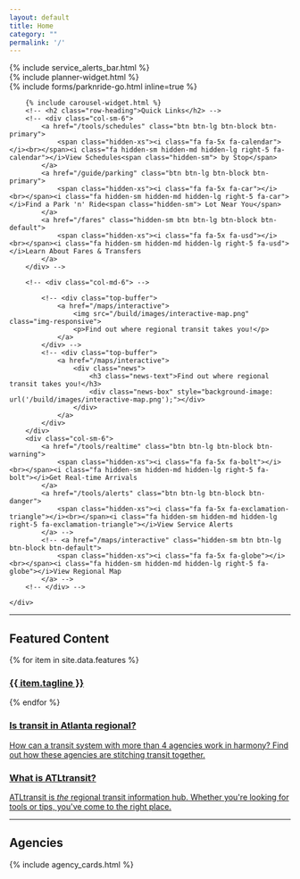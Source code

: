 ```yaml
---
layout: default
title: Home
category: ""
permalink: '/'
---
```

<div class="home-container">
<!-- <div class="bg" style="background-image: url('/assets/source_images/marta_train_blur_2.jpg'); width:100%;background-repeat:no-repeat; background-size:contain;"> -->
<div class="container-fluid site-container">
<div class="row">
<div class="col-md-12">
{% include service_alerts_bar.html %}

<div class="row">
	<div class="col-xs-12 col-sm-5 col-md-4">
		<div class="row">
			<div class="col-xs-12 planner-widget">
				<div class="well wellington">
					{% include planner-widget.html %}
				</div>
				{% include forms/parknride-go.html inline=true %}
			</div>
			<!-- <div class="col-xs-12 hidden-sm hidden-xs">
				<div class="list-group">
					<a class="list-group-item" href="#"><strong>90 Elizabeth St NE</strong> to <strong>40 Courtland...</strong><span class="glyphicon glyphicon-chevron-right pull-right" aria-hidden="true"></span></a>
					<a class="list-group-item" href="#"><strong>Georgia Dome</strong> to <strong>Midtown, Atlanta...</strong><span class="glyphicon glyphicon-chevron-right pull-right" aria-hidden="true"></span></a>
				</div>
			</div> -->
		</div>
	</div>
	<div class="col-sm-7 col-md-8 col-xs-12">

		{% include carousel-widget.html %}
		<!-- <h2 class="row-heading">Quick Links</h2> -->
		<!-- <div class="col-sm-6">
			<a href="/tools/schedules" class="btn btn-lg btn-block btn-primary">
				<span class="hidden-xs"><i class="fa fa-5x fa-calendar"></i><br></span><i class="fa hidden-sm hidden-md hidden-lg right-5 fa-calendar"></i>View Schedules<span class="hidden-sm"> by Stop</span>
			</a>
			<a href="/guide/parking" class="btn btn-lg btn-block btn-primary">
				<span class="hidden-xs"><i class="fa fa-5x fa-car"></i><br></span><i class="fa hidden-sm hidden-md hidden-lg right-5 fa-car"></i>Find a Park 'n' Ride<span class="hidden-sm"> Lot Near You</span>
			</a>
			<a href="/fares" class="hidden-sm btn btn-lg btn-block btn-default">
				<span class="hidden-xs"><i class="fa fa-5x fa-usd"></i><br></span><i class="fa hidden-sm hidden-md hidden-lg right-5 fa-usd"></i>Learn About Fares & Transfers
			</a>
		</div> -->
		
		<!-- <div class="col-md-6"> -->
			
			<!-- <div class="top-buffer">
				<a href="/maps/interactive">
					<img src="/build/images/interactive-map.png" class="img-responsive">
					<p>Find out where regional transit takes you!</p>
				</a>
			</div> -->
			<!-- <div class="top-buffer">
				<a href="/maps/interactive">
					<div class="news">
						<h3 class="news-text">Find out where regional transit takes you!</h3>
						<div class="news-box" style="background-image: url('/build/images/interactive-map.png');"></div>
					</div>
				</a>
			</div>
		</div>
		<div class="col-sm-6">
			<a href="/tools/realtime" class="btn btn-lg btn-block btn-warning">
				<span class="hidden-xs"><i class="fa fa-5x fa-bolt"></i><br></span><i class="fa hidden-sm hidden-md hidden-lg right-5 fa-bolt"></i>Get Real-time Arrivals
			</a>
			<a href="/tools/alerts" class="btn btn-lg btn-block btn-danger">
				<span class="hidden-xs"><i class="fa fa-5x fa-exclamation-triangle"></i><br></span><i class="fa hidden-sm hidden-md hidden-lg right-5 fa-exclamation-triangle"></i>View Service Alerts
			</a> -->
			<!-- <a href="/maps/interactive" class="hidden-sm btn btn-lg btn-block btn-default">
				<span class="hidden-xs"><i class="fa fa-5x fa-globe"></i><br></span><i class="fa hidden-sm hidden-md hidden-lg right-5 fa-globe"></i>View Regional Map 
			</a> -->
		<!-- </div> -->
		
	</div> 
</div>
<div class="agencies-row">
<div class="row l-newsbar">
	<div class="col-xs-12 text-center bottom-buffer">
		<hr>
		<h2 class="row-heading">Featured Content</h2>
	</div>
	{% for item in site.data.features %} 
	<div class="col-xs-12 col-sm-6 col-md-3">
		<a href="{{ item.url }}">
			<div class="news">
				<h3 class="news-text">{{ item.tagline }}</h3>
				<div class="news-box" style="background-image: url('{{ item.image }}');"></div>
			</div>
		</a>
	</div>
	{% endfor %}
</div>
<div class="row">
	<div class="col-xs-12 col-sm-12 col-md-6">
		<a href="/about/regional-transit" class="thumbnail thumbnail-link main-item">
			<div class="caption">
				<h3>Is transit in Atlanta regional?</h3>
				<p class="">How can a transit system with more than 4 agencies work in harmony? Find out how these agencies are stitching transit together.</p>
			</div>
		</a>
	</div>
	<div class="col-xs-12 col-sm-12 col-md-6">
		<a href="/about/history" class="thumbnail thumbnail-link main-item">
			<div class="caption">
				<h3>What is ATLtransit?</h3>
				<p class="">ATLtransit is <em>the</em> regional transit information hub. Whether you're looking for tools or tips, you've come to the right place.</p>
			</div>
		</a>
	</div>
</div>
</div>
<!-- <div class="agencies-row"> -->
<div class="row">
	<div class="col-xs-12 text-center bottom-buffer">
		<hr>
		<h2 class="row-heading">Agencies</h2>
	</div>
</div>

{% include agency_cards.html %}
<!-- </div> -->

</div>
</div>
</div>
<!-- </div> -->
</div>
